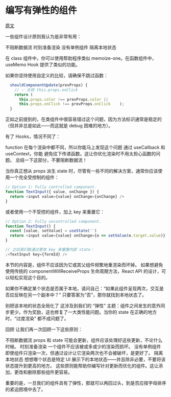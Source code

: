 # 编写有弹性的组件

[原文](https://overreacted.io/zh-hans/writing-resilient-components/)

一些组件设计原则我认为是非常有用：

不阻断数据流
时刻准备渲染
没有单例组件
隔离本地状态

在 class 组件中，你可以使用帮助程序类似 memoize-one。在函数组件中，useMemo Hook 提供了类似的功能。

如果你坚持使用自定义的比较，请确保不跳过函数：

```js
  shouldComponentUpdate(prevProps) {
    // ✅ 比较 this.props.onClick
    return (
      this.props.color !== prevProps.color ||
      this.props.onClick !== prevProps.onClick    );
  }
```

正如之前提到的，在类组件中很容易错过这个问题，因为方法标识通常是稳定的（但并非总是如此——而这就是 debug 困难的地方）。

有了 Hooks，情况不同了：

function 在每个渲染中都不同，所以你能马上发现这个问题
通过 useCallback 和 useContext，你能 避免往下传递函数。这让你优化渲染时不用太担心函数的问题。
总结一下这部分，不要阻断数据流！

当你真正想从 props 派生 state 时，尽管有一些不同的解决方案，通常你应该使用一个完全受控制的组件：

```js
// Option 1: Fully controlled component.
function TextInput({ value, onChange }) {
  return <input value={value} onChange={onChange} />
}
```

或者使用一个不受控的组件，加上 key 来重置它：

```js
// Option 2: Fully uncontrolled component.
function TextInput() {
  const [value, setValue] = useState('')
  return <input value={value} onChange={e => setValue(e.target.value)} />
}

// 之后我们能通过更改 key 来重置内部 state：
;<TextInput key={formId} />
```

本节的内容是，组件不应该因为它或其父组件频繁地重渲染而坏掉。
如果想避免使用传统的 componentWillReceiveProps 生命周期方法，React API 的设计，可以轻松实现这个目的。

如果你不确定某个状态是否属于本地，请问自己：“如果此组件呈现两次，交互是否应反映在另一个副本中？” 只要答案为“否”，那你就找到本地状态了。

别把该本地的状态全局化了 这涉及到我们的 “弹性” 主题：组件之间发生的意外同步更少。作为奖励，这也修复了一大类性能问题。当你的 state 在正确的地方时，“过度渲染” 都不成问题了。

回顾
让我们再一次回顾一下这些原则：

不阻断数据流 props 和 state 可能会更新，组件应该处理好这些更新，不论什么时候。
时刻准备渲染 一个组件不应该被或多或少的渲染而损坏。
没有单例组件 即使组件只渲染一次，但通过设计让它渲染两次也不会被破坏，是更好了。
隔离本地状态 想想哪个状态是特定 UI 展示下的本地状态——并且除非必要，不要将该状态提升到更高的地方。
这些原则能帮助你编写针对更新而优化的组件。这让添加，更改和删除那些组件更容易。

重要的是，一旦我们的组件具有了弹性，那就可以再回过头，到是否应按字母排序的紧迫困境中去了。
